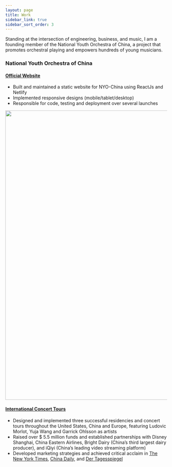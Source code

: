 ```yaml
---
layout: page
title: Work
sidebar_link: true
sidebar_sort_order: 3
---
```


Standing at the intersection of engineering, business, and music, I am a founding member of the National Youth Orchestra of China, a project that promotes orchestral playing and empowers hundreds of young musicians.

### National Youth Orchestra of China

#### <a href="nyochina.com"> Official Website </a>
* Built and maintained a static website for NYO-China using ReactJs and Netlify
* Implemented responsive designs (mobile/tablet/desktop)
* Responsible for code, testing and deployment over several launches 

<img align="center" src="https://res.cloudinary.com/peggiexplode/image/upload/v1631824940/YelpCamp/Screen_Shot_2021-09-16_at_4.41.40_PM_wo4dwg.png" width="900" />

#### <a href="https://www.youtube.com/watch?v=iWl9Bcm_zjk&t=7563s"> International Concert Tours </a>
* Designed and implemented three successful residencies and concert tours throughout the United States, China and Europe, featuring Ludovic Morlot, Yuja Wang and Garrick Ohlsson as artists
* Raised over $ 5.5 million funds and established partnerships with Disney Shanghai, China Eastern Airlines, Bright Dairy (China’s third largest dairy producer), and iQiyi (China’s leading video streaming platform)
* Developed marketing strategies and achieved critical acclaim in <a href="https://www.nytimes.com/2017/07/23/arts/music/review-us-youth-orchestra-inspires-a-chinese-counterpart.html" style="text-reset">The New York Times</a>, <a href="https://www.youtube.com/watch?v=ujqe9rbNcfA">China Daily</a>, and <a href="https://www.tagesspiegel.de/kultur/young-euro-classic-chinesische-premiere-im-konzerthaus/24876946.html">Der Tagesspiegel</a>
